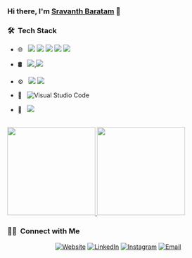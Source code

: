 <!-- [![Sravanth's GitHub stats](https://github-readme-stats.vercel.app/api?username=sravanthbaratam&show_icons=true&theme=radical)](https://github.com/anuraghazra/github-readme-stats) -->

### Hi there, I'm [Sravanth Baratam][website] 👋
<!-- ### Connect with me 🤝🏻:
[<img align="left" alt="tarunfy | Website" width="22px" src="http://clipart-library.com/image_gallery/n1275662.png" />][website]
[<img align="left" alt="tarunfy | Twitter" width="22px" src="https://vta.com.au/wp-content/uploads/2017/08/twitter-icon.gif" />][twitter] -->
<!-- <br /> -->
<!-- ### Languages and Tools 🛠:
[<img align="left" alt="Visual Studio Code" width="26px" src="https://raw.githubusercontent.com/github/explore/80688e429a7d4ef2fca1e82350fe8e3517d3494d/topics/visual-studio-code/visual-studio-code.png" />][vscode]
[<img align="left" alt="HTML5" width="26px" src="https://raw.githubusercontent.com/github/explore/80688e429a7d4ef2fca1e82350fe8e3517d3494d/topics/html/html.png" />][html]
[<img align="left" alt="CSS3" width="26px" src="https://raw.githubusercontent.com/github/explore/80688e429a7d4ef2fca1e82350fe8e3517d3494d/topics/css/css.png" />][css3]
[<img align="left" alt="Sass" width="26px" src="https://raw.githubusercontent.com/github/explore/80688e429a7d4ef2fca1e82350fe8e3517d3494d/topics/sass/sass.png" />][saas]
[<img align="left" alt="JavaScript" width="26px" src="https://raw.githubusercontent.com/github/explore/80688e429a7d4ef2fca1e82350fe8e3517d3494d/topics/javascript/javascript.png" />][js]
[<img align="left" alt="React" width="26px" src="https://raw.githubusercontent.com/github/explore/80688e429a7d4ef2fca1e82350fe8e3517d3494d/topics/react/react.png" />][react]
[<img align="left" alt="Node.js" width="26px" src="https://w7.pngwing.com/pngs/777/698/png-transparent-node-js-javascript-software-developer-npm-github-angle-text-logo.png" />][nodejs]
[<img align="left" alt="Git" width="26px" src="https://raw.githubusercontent.com/github/explore/80688e429a7d4ef2fca1e82350fe8e3517d3494d/topics/git/git.png" />][git]
[<img align="left" alt="GitHub" width="26px" src="https://raw.githubusercontent.com/github/explore/78df643247d429f6cc873026c0622819ad797942/topics/github/github.png" />][github] -->
<!-- [<img align="left" alt="Redux" width="26px" src="https://redux.js.org/img/redux.svg" />][redux] -->
<!-- [<img align="left" alt="React-Router" width="26px" src="https://seeklogo.com/images/R/react-router-logo-AB5BFB638F-seeklogo.com.png" />][react-router] -->
<!-- [<img align="left" alt="React-Router" width="26px" src="https://pagepro.co/blog/wp-content/uploads/2020/03/framer-motion.png" />][framer-motion] -->
<!-- [<img align="left" alt="Firebase" width="26px" height="26px" src="https://firebase.google.com/downloads/brand-guidelines/PNG/logo-vertical.png" />][firebase] -->
<!-- <br />
<br /> -->

[website]: https://sravanthbaratam.github.io/developerFolio/
[twitter]: https://twitter.com/sravanthbaratam
[instagram]: https://www.instagram.com/sravanth_baratam/
[vscode]: https://code.visualstudio.com/download
[html]: https://html.com/
[css3]: https://www.w3schools.com/css/
[nodejs]: https://nodejs.org/en/
[saas]: https://sass-lang.com/
[js]: https://www.javascript.com/
[react]: https://reactjs.org/
[git]: https://git-scm.com/
[github]: https://github.com/
[react-router]: https://reactrouter.com/
[course]: https://sigma-rules.netlify.app/


<h3> 🛠 &nbsp;Tech Stack</h3>


- 🌐 &nbsp; <img src="https://img.shields.io/badge/html5%20-%23E34F26.svg?&style=for-the-badge&logo=html5&logoColor=white"/> <img src="https://img.shields.io/badge/css3%20-%231572B6.svg?&style=for-the-badge&logo=css3&logoColor=white"/> <img src="https://img.shields.io/badge/bootstrap%20-%23563D7C.svg?&style=for-the-badge&logo=bootstrap&logoColor=white"/> <img src="https://img.shields.io/badge/javascript%20-%23323330.svg?&style=for-the-badge&logo=javascript&logoColor=%23F7DF1E"/> <img src="https://img.shields.io/badge/react%20-%2320232a.svg?&style=for-the-badge&logo=react&logoColor=%2361DAFB"/>

- 🛢 &nbsp;
 <img src ="https://img.shields.io/badge/MongoDB-%234ea94b.svg?&style=for-the-badge&logo=mongodb&logoColor=white"/>,<img src ="https://img.shields.io/badge/SQL-%234ea94b.svg?&style=for-the-badge&logo=sqlserver&logoColor=white"/>
- ⚙️ &nbsp;
  <img src="https://img.shields.io/badge/git%20-%23F05033.svg?&style=for-the-badge&logo=git&logoColor=white"/> <img src="https://img.shields.io/badge/github%20-%23121011.svg?&style=for-the-badge&logo=github&logoColor=white"/>

- 🔧 &nbsp;
 ![Visual Studio Code](https://img.shields.io/badge/-VsCode-2C2C32?style=flat-square&logo=visual-studio-code&logoColor=0078D7)
- 🎨 &nbsp; <img src="https://img.shields.io/badge/figma%20-%23F24E1E.svg?&style=for-the-badge&logo=figma&logoColor=white"/>


<br/>

<a href="https://github.com/sravanthbaratam">
  <img height="200em" src="https://github-readme-stats.vercel.app/api?username=sravanthbaratam&theme=buefy&show_icons=true" />
  <img height="200em" src="https://github-readme-stats.vercel.app/api/top-langs/?username=sravanthbaratam&theme=buefy&layout=compact" />
</a>

<br/>

<h3> 🤝🏻 &nbsp;Connect with Me </h3>

<p align="center">
<a href="https://sravanthbaratam.github.io/developerFolio/"><img alt="Website" src="https://img.shields.io/badge/Website-https://sravanthbaratam.github.io/developerFolio/-blue?style=flat-square&logo=google-chrome"></a>
<a href="https://www.linkedin.com/in/sravanth-baratam-49ab3aba/"><img alt="LinkedIn" src="https://img.shields.io/badge/LinkedIn-sravanthbaratam49ab3aba-blue?style=flat-square&logo=linkedin"></a>
<a href="https://www.instagram.com/sravanth_baratam/"><img alt="Instagram" src="https://img.shields.io/badge/Instagram-sravanth_baratam-blue?style=flat-square&logo=instagram"></a>
<a href="mailto:sravanthbaratam@gmail.com"><img alt="Email" src="https://img.shields.io/badge/Email-sravanthbaratam@gmail.com-blue?style=flat-square&logo=gmail"></a>
</p>

